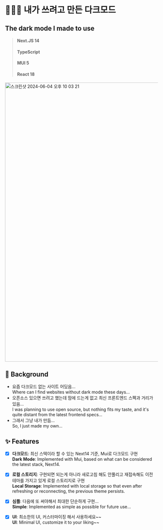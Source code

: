 # 👨🏻‍💻 내가 쓰려고 만든 다크모드 <br/>
## The dark mode I made to use
> #### Next.JS 14
> #### TypeScript
> #### MUI 5
> #### React 18

<img width="915" alt="스크린샷 2024-06-04 오후 10 03 21" src="https://github.com/Moonjuun/NextJS-DarkMode/assets/98331852/5d4278ad-209b-4a9e-b5d9-4a6179f0f91b">

## 🤔 Background
- 요즘 다크모드 없는 사이트 어딨음...<br/>
Where can I find websites without dark mode these days...
- 오픈소스 있으면 쓰려고 했는데 맘에 드는게 없고 최신 프론트엔드 스펙과 거리가 있음...<br/>
I was planning to use open source, but nothing fits my taste, and it's quite distant from the latest frontend specs...
- 그래서 그냥 내가 만듬...<br/>
So, I just made my own...

## ✨ Features
- [x] **다크모드**: 최신 스택이라 할 수 있는 Next14 기준, Mui로 다크모드 구현 <br/>
**Dark Mode**: Implemented with Mui, based on what can be considered the latest stack, Next14.
- [x] **로컬 스토리지**: 구현되면 되는게 아니라 새로고침 해도 안풀리고 재접속해도 이전 테마를 가지고 있게 로컬 스토리지로 구현<br/>
**Local Storage**: Implemented with local storage so that even after refreshing or reconnecting, the previous theme persists.
- [x] **심플**: 다음에 또 써야해서 최대한 단순하게 구현...<br/>
**Simple**: Implemented as simple as possible for future use...
- [x] **UI**: 최소한의 UI, 커스터마이징 해서 사용하세요~~ <br/>
**UI**: Minimal UI, customize it to your liking~~


